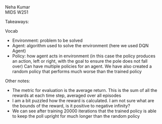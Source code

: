 
Neha Kumar  
MIDS W251  

Takeaways:  

Vocab  
- Environment: problem to be solved
- Agent: algorithm used to solve the environment (here we used DQN Agent)
- Policy: how agent acts in environment (in this case the policy produces an action, left or right, with the goal to ensure the pole does not fall over) Can have multiple policies for an agent. We have also created a random policy that performs much worse than the trained policy

Other notes:  
- The metric for evaluation is the average return. This is the sum of all the rewards at each time step, averaged over all episodes
- I am a bit puzzled how the reward is calculated. I am not sure what are the bounds of the reward, is it positive to negative infinity?
- We can see after training 20000 iterations that the trained policy is able to keep the poll upright for much longer than the random policy

